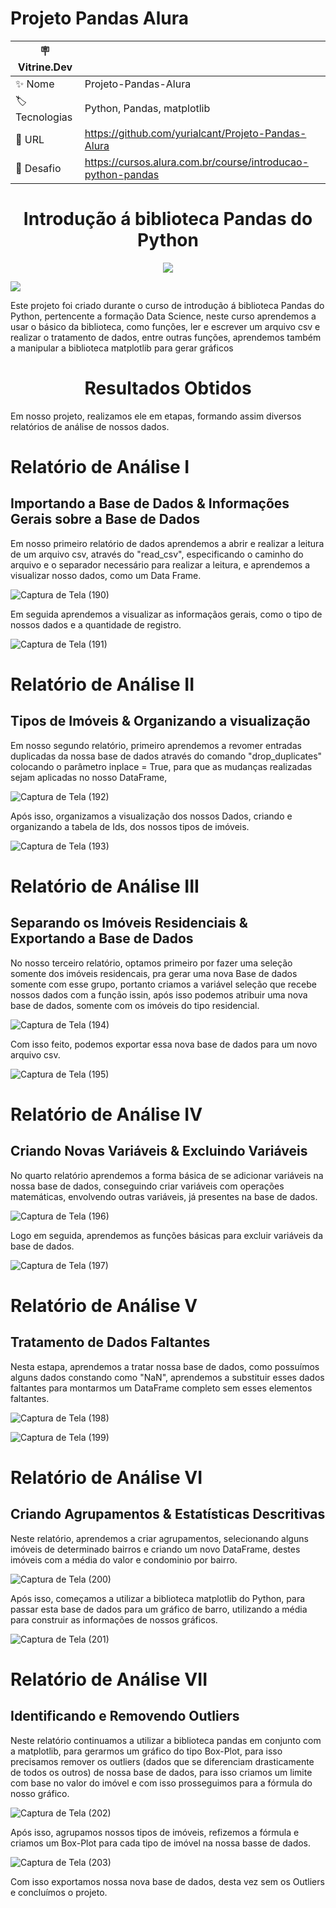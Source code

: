 # Projeto Pandas Alura
| 🪧 Vitrine.Dev |     |
| -------------  | --- |
| ✨ Nome        | Projeto-Pandas-Alura
| 🏷️ Tecnologias | Python, Pandas, matplotlib
| 🚀 URL         | https://github.com/yurialcant/Projeto-Pandas-Alura
| 🤿 Desafio |https://cursos.alura.com.br/course/introducao-python-pandas

<h1 align ="center"> Introdução á biblioteca Pandas do Python </h1>
<p align="center">
<img src="http://img.shields.io/static/v1?label=STATUS&message=%20COMPLETO&color=GREEN&style=for-the-badge"/>
</p>

![](https://user-images.githubusercontent.com/102321564/194167852-79896f47-325d-4c14-a754-07e75568bdd9.png#vitrinedev)

Este projeto foi criado durante o curso de introdução á biblioteca Pandas do Python, pertencente a formação Data Science, neste curso aprendemos a usar o básico da biblioteca,
como funções, ler e escrever um arquivo csv e realizar o tratamento de dados, entre outras funções, aprendemos também a manipular a biblioteca matplotlib para gerar gráficos

<h1 align ="center"> Resultados Obtidos </h1>
Em nosso projeto, realizamos ele em etapas, formando assim diversos relatórios de análise de nossos dados.

<h1> Relatório de Análise I </h1>
<h2> Importando a Base de Dados & Informações Gerais sobre a Base de Dados</h2>
Em nosso primeiro relatório de dados aprendemos a abrir e realizar a leitura de um arquivo csv, através do "read_csv",
especificando o caminho do arquivo e o separador necessário para realizar a leitura, e aprendemos a visualizar nosso dados, como um Data Frame.

![Captura de Tela (190)](https://user-images.githubusercontent.com/102321564/194167852-79896f47-325d-4c14-a754-07e75568bdd9.png)

Em seguida aprendemos a visualizar as informaçãos gerais, como o tipo de nossos dados e a quantidade de registro.

![Captura de Tela (191)](https://user-images.githubusercontent.com/102321564/194168132-cf9504b2-a021-43fc-837f-ac8e7daeb2c6.png)

<h1> Relatório de Análise II </h1>
<h2> Tipos de Imóveis & Organizando a visualização </h2>
Em nosso segundo relatório, primeiro aprendemos a revomer entradas duplicadas da nossa base de dados através do comando "drop_duplicates" colocando o parâmetro inplace = True, para que as mudanças realizadas sejam aplicadas no nosso DataFrame,

![Captura de Tela (192)](https://user-images.githubusercontent.com/102321564/194169092-e5e0ee1e-1022-4003-aa9a-6c85d6843658.png)

Após isso, organizamos a visualização dos nossos Dados, criando e organizando a tabela de Ids, dos nossos tipos de imóveis.

![Captura de Tela (193)](https://user-images.githubusercontent.com/102321564/194169611-76ab3e5d-b6d2-4c29-9810-94efd5712982.png)

<h1> Relatório de Análise III </h1>
<h2> Separando os Imóveis Residenciais & Exportando a Base de Dados </h2>
No nosso terceiro relatório, optamos primeiro por fazer uma seleção somente dos imóveis residencais, pra gerar uma nova Base de dados somente com esse grupo, portanto criamos a variável seleção que recebe nossos dados com a função issin, após isso podemos atribuir uma nova base de dados, somente com os imóveis do tipo residencial.

![Captura de Tela (194)](https://user-images.githubusercontent.com/102321564/194170616-e6119388-c8e9-46d3-bed2-af60fc1dfb70.png)

Com isso feito, podemos exportar essa nova base de dados para um novo arquivo csv.

![Captura de Tela (195)](https://user-images.githubusercontent.com/102321564/194170881-50c8ac44-8b7c-48d8-ac14-7dc4af3036ea.png)

<h1> Relatório de Análise IV </h1>
<h2> Criando Novas Variáveis & Excluindo Variáveis </h2>
No quarto relatório aprendemos a forma básica de se adicionar variáveis na nossa base de dados, conseguindo criar variáveis com operações matemáticas, envolvendo outras variáveis, já presentes na base de dados.

![Captura de Tela (196)](https://user-images.githubusercontent.com/102321564/194171719-f4f71963-1b81-4aa3-a8f3-d1a4717ec486.png)

Logo em seguida, aprendemos as funções básicas para excluir variáveis da base de dados.

![Captura de Tela (197)](https://user-images.githubusercontent.com/102321564/194171994-158de275-99c3-43f8-8789-7fa917b139a7.png)

<h1> Relatório de Análise V </h1>
<h2> Tratamento de Dados Faltantes</h2>
Nesta estapa, aprendemos a tratar nossa base de dados, como possuímos alguns dados constando como "NaN", aprendemos a substituir esses dados faltantes para montarmos um DataFrame completo sem esses elementos faltantes.

![Captura de Tela (198)](https://user-images.githubusercontent.com/102321564/194172872-9aeea2cc-2b7b-484c-963a-e9ed725b9faa.png)

![Captura de Tela (199)](https://user-images.githubusercontent.com/102321564/194172898-afda8afb-4c3c-49d7-9394-57d0bee058cc.png)

<h1> Relatório de Análise VI </h1>
<h2> Criando Agrupamentos & Estatísticas Descritivas </h2>
Neste relatório, aprendemos a criar agrupamentos, selecionando alguns imóveis de determinado bairros e criando um novo DataFrame, destes imóveis com a média do valor e condominio por bairro.

![Captura de Tela (200)](https://user-images.githubusercontent.com/102321564/194173613-639733ba-a131-4d8a-822c-ff4deeb069b5.png)

Após isso, começamos a utilizar a biblioteca matplotlib do Python, para passar esta base de dados para um gráfico de barro, utilizando a média para construir as informações de nossos gráficos.

![Captura de Tela (201)](https://user-images.githubusercontent.com/102321564/194174221-95565804-0f38-4b7a-90ef-dd32e163d4ed.png)

<h1> Relatório de Análise VII </h1>
<h2> Identificando e Removendo Outliers </h2>
Neste relatório continuamos a utilizar a biblioteca pandas em conjunto com a matplotlib, para gerarmos um gráfico do tipo Box-Plot, para isso precisamos remover os outliers (dados que se diferenciam drasticamente de todos os outros) de nossa base de dados, para isso criamos um limite com base no valor do imóvel e com isso prosseguimos para a fórmula do nosso gráfico.

![Captura de Tela (202)](https://user-images.githubusercontent.com/102321564/194175069-4d76ed7b-3695-49b5-afeb-289438634b4d.png)

Após isso, agrupamos nossos tipos de imóveis, refizemos a fórmula e criamos um Box-Plot para cada tipo de imóvel na nossa basse de dados.

![Captura de Tela (203)](https://user-images.githubusercontent.com/102321564/194175465-475c1b4e-fb62-4b72-843a-715214ba3d30.png)

Com isso exportamos nossa nova base de dados, desta vez sem os Outliers e concluímos o projeto.



